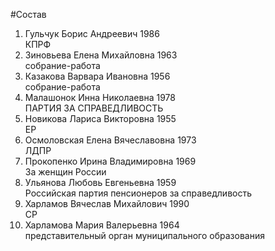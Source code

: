#Состав
1. Гульчук Борис Андреевич 1986   
    КПРФ
2. Зиновьева Елена Михайловна 1963   
    собрание-работа
3. Казакова Варвара Ивановна 1956   
    собрание-работа
4. Малашонок Инна Николаевна 1978   
    ПАРТИЯ ЗА СПРАВЕДЛИВОСТЬ
5. Новикова Лариса Викторовна 1955   
    ЕР
6. Осмоловская Елена Вячеславовна 1973   
    ЛДПР
7. Прокопенко Ирина Владимировна 1969   
    За женщин России
8. Ульянова Любовь Евгеньевна 1959   
    Российская партия пенсионеров за справедливость
9. Харламов Вячеслав Михайлович 1990   
    СР
10. Харламова Мария Валерьевна 1964   
    представительный орган муниципального образования
